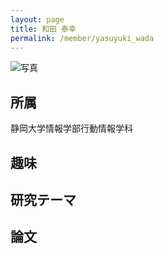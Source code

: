 ```yaml
---
layout: page
title: 和田 泰幸
permalink: /member/yasuyuki_wada
---
```


![写真](/assets/img/members/ "和田")

## 所属
静岡大学情報学部行動情報学科

## 趣味


## 研究テーマ


## 論文
